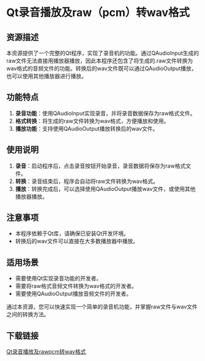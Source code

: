 # Qt录音播放及raw（pcm）转wav格式

## 资源描述

本资源提供了一个完整的Qt程序，实现了录音机的功能。通过QAudioInput生成的raw文件无法直接用播放器播放，因此本程序还包含了将生成的.raw文件转换为wav格式的音频文件的功能。转换后的wav文件既可以通过QAudioOutput播放，也可以使用其他播放器进行播放。

## 功能特点

1. **录音功能**：使用QAudioInput实现录音，并将录音数据保存为raw格式文件。
2. **格式转换**：将生成的raw文件转换为wav格式，方便播放和使用。
3. **播放功能**：支持使用QAudioOutput播放转换后的wav文件。

## 使用说明

1. **录音**：启动程序后，点击录音按钮开始录音，录音数据将保存为raw格式文件。
2. **转换**：录音结束后，程序会自动将raw文件转换为wav格式。
3. **播放**：转换完成后，可以选择使用QAudioOutput播放wav文件，或使用其他播放器播放。

## 注意事项

- 本程序依赖于Qt库，请确保已安装Qt开发环境。
- 转换后的wav文件可以直接在大多数播放器中播放。

## 适用场景

- 需要使用Qt实现录音功能的开发者。
- 需要将raw格式音频文件转换为wav格式的开发者。
- 需要使用QAudioOutput播放音频文件的开发者。

通过本资源，您可以快速实现一个简单的录音机功能，并掌握raw文件与wav文件之间的转换方法。

## 下载链接

[Qt录音播放及rawpcm转wav格式](https://pan.quark.cn/s/c98950df9fee)
